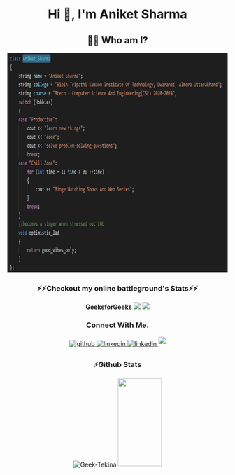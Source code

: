 <h1 align="center"> Hi 👋, I'm Aniket Sharma </h1>

<h2 align="center"> 👨‍💻 Who am I?</h2>
<p align="center">
 <img src="Screenshot (136).png" height=500 width=1200>
</p>

  
<h3 align="center">⚡⚡Checkout my online battleground's Stats⚡⚡</h2>

<p align="center">
    <a href="https://auth.geeksforgeeks.org/user/tpbc1717/saved-articles/"><b>GeeksforGeeks</b></a> 
    <a href="https://www.hackerrank.com/tpbc1717"><img src="https://img.shields.io/badge/-Hackerrank-2EC866?style=for-the-badge&logo=HackerRank&logoColor=white"></a>
    <a href="https://leetcode.com/Vespertine_Tekina/" ><img src="https://img.shields.io/badge/-LeetCode-FFA116?style=for-the-badge&logo=LeetCode&logoColor=black"></a>  
   
 </p>
 <h3 align="center">Connect With Me.</h2>
<div align="center">  
  <a href="https://github.com/Geek-Tekina" target="_blank">
    <img src=https://img.shields.io/badge/github-%2324292e.svg?&style=for-the-badge&logo=github&logoColor=white alt=github style="margin-bottom: 5px;" />
  </a>
 
  <a href="https://www.linkedin.com/in/aniket-sharma-43a517200" target="_blank">
    <img src=https://img.shields.io/badge/linkedin-%231E77B5.svg?&style=for-the-badge&logo=linkedin&logoColor=white alt=linkedin style="margin-bottom: 5px;" />
  </a>
 
 <a href="" target="_blank">
    <img src=https://img.shields.io/badge/Discord-7289DA?style=for-the-badge&logo=discord&logoColor=white alt=linkedin style="margin-bottom: 5px;" />
  </a>
 <a href="mailto:tpbc1717@gmal.com" target="_blank">
    <img src=https://img.shields.io/badge/Gmail-D14836?style=for-the-badge&logo=gmail&logoColor=white style="margin-bottom: 5px;" />
  </a>
 
   <h3 align="center">⚡Github Stats</h3>
<p align="center">
  <img align="center" src="https://github-readme-stats.vercel.app/api?username=Geek-Tekina&show_icons=true&hide=stars,issues&count_private=true&theme=dark" alt="Geek-Tekina" />
  <img src="https://media.giphy.com/media/3d4RmvOnRoYrnRBcFS/giphy.gif" height =200 width =100>  
</p>
 
      
 
 


